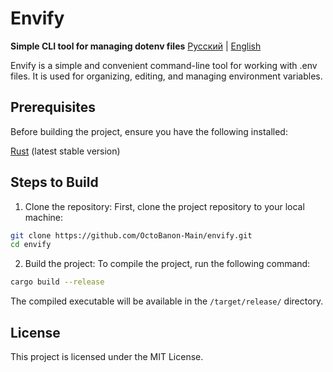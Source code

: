 # Envify

**Simple CLI tool for managing dotenv files**
[Русский](README.ru.md) | [English](README.md)

Envify is a simple and convenient command-line tool for working with .env files. It is used for organizing, editing, and managing environment variables.

## Prerequisites

Before building the project, ensure you have the following installed:

[Rust](https://www.rust-lang.org/tools/install) (latest stable version)

## Steps to Build

1. Clone the repository:
First, clone the project repository to your local machine:

```bash
git clone https://github.com/OctoBanon-Main/envify.git
cd envify
```

2. Build the project:
To compile the project, run the following command:

```bash
cargo build --release
```

The compiled executable will be available in the `/target/release/` directory.

## License

This project is licensed under the MIT License.
